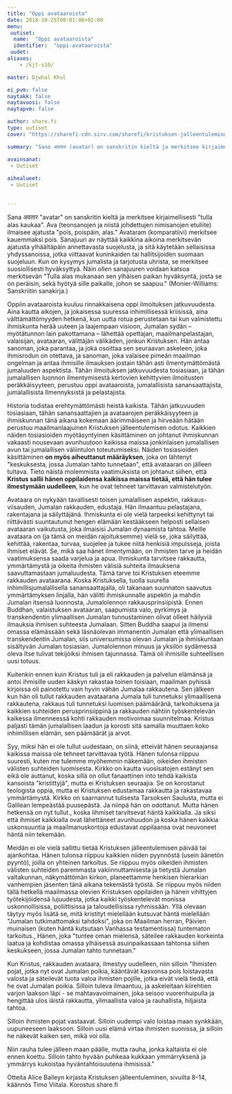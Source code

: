 ```yaml
---
title: "Oppi avataaroista"
date: 2018-10-25T00:01:06+02:00
menu:
 uutiset:
  name:  "Oppi avataaroista"
  identifier:  "oppi-avataaroista"
 uudet:
aliases:
    - /kjt-s10/

master: Djwhal Khul

ei_pvm: false
naytakk: false
naytavuosi: false
naytapvm: false

author: share.fi
type: uutiset
cover: "https://sharefi-cdn.sirv.com/sharefi/kristuksen-jalleentuleminen-kansikuva.jpg?cx=50&cw=280&cy=90&ch=190"

summary: "Sana अवतार (avatar) on sanskritin kieltä ja merkitsee kirjaimellisesti tulla alas kaukaa. Oppiin avataaroista kuuluu rinnakkaisena oppi ilmoituksen jatkuvuudesta. Aina kautta aikojen, ja jokaisessa suuressa inhimillisessä kriisissä, aina välttämättömyyden hetkenä, kun uutta rotua perustetaan tai kun valmistettu ihmiskunta herää uuteen ja laajempaan visioon, Jumalan sydän – myötätunnon lain pakottamana – lähettää opettajan, maailmanpelastajan, valaisijan, avataaran, välittäjän välikäden, jonkun Kristuksen."

avainsanat:
 - Uutiset
 
aihealueet:
 - Uutiset
 

---
```

<p class="alustus">Sana अवतार "avatar" on sanskritin kieltä ja merkitsee kirjaimellisesti "tulla alas kaukaa". Ava (teonsanojen ja niistä johdettujen nimisanojen etuliite) ilmaisee ajatusta "pois, poispäin, alas." Avataram (komparatiivi) merkitsee kauemmaksi pois. Sanajuuri av näyttää kaikkina aikoina merkitsevän ajatusta ylhäältäpäin annettavasta suojelusta, ja sitä käytetään sellaisissa yhdyssanoissa, jotka viittaavat kuninkaiden tai hallitsijoiden suomaan suojeluun. Kun on kysymys jumalista ja tarjotusta uhrista, se merkitsee suosiollisesti hyväksyttyä. Näin ollen sanajuuren voidaan katsoa merkitsevän "Tulla alas mukanaan sen ylhäisen paikan hyväksyntä, josta se on peräisin, sekä hyötyä sille paikalle, johon se saapuu." (Monier-Williams: Sanskriitin sanakirja.)</p>

<p>Oppiin avataaroista kuuluu rinnakkaisena oppi ilmoituksen jatkuvuudesta. Aina kautta aikojen, ja jokaisessa suuressa inhimillisessä kriisissä, aina välttämättömyyden hetkenä, kun uutta rotua perustetaan tai kun valmistettu ihmiskunta herää uuteen ja laajempaan visioon, Jumalan sydän – myötätunnon lain pakottamana – lähettää opettajan, maailmanpelastajan, valaisijan, avataaran, välittäjän välikäden, jonkun Kristuksen. Hän antaa sanoman, joka parantaa, ja joka osoittaa sen seuraavan askeleen, joka ihmisrodun on otettava, ja sanoman, joka valaisee pimeän maailman ongelman ja antaa ihmisille ilmauksen jostain tähän asti ilmentymättömästä jumaluuden aspektista. Tähän ilmoituksen jatkuvuudesta tosiasiaan, ja tähän jumalallisen luonnon ilmentymisestä kertovien kehittyvien ilmoitusten peräkkäisyyteen, perustuu oppi avataaroista, jumalallisista sanansaattajista, jumalallisista Ilmennyksistä ja pelastajista.</p>
<p>Historia todistaa erehtymättömästi heistä kaikista. Tähän jatkuvuuden tosiasiaan, tähän sanansaattajien ja avataarojen peräkkäisyyteen ja ihmiskunnan tänä aikana kokemaan äärimmäiseen ja hirveään hätään perustuu maailmanlaajuinen Kristuksen jälleentulemisen odotus. Kaikkien näiden tosiasioiden myötäsyntyinen käsittäminen on johtanut ihmiskunnan vakaasti nousevaan avunhuutoon kaikissa maissa jonkinlaisen jumalallisen avun tai jumalallisen väliintulon toteutumiseksi. Näiden tosiasioiden käsittäminen <b>on myös aiheuttanut määräyksen</b>, joka on lähtenyt "keskuksesta, jossa Jumalan tahto tunnetaan", että avataaran on jälleen tultava. Tieto näistä molemmista vaatimuksista on johtanut siihen, että <b>Kristus sallii hänen oppilaidensa kaikissa maissa tietää, että hän tulee ilmestymään uudelleen</b>, kun he ovat tehneet tarvittavan valmistelutyön.</p>
<p>Avataara on nykyään tavallisesti toisen jumalallisen aspektin, rakkaus-viisauden, Jumalan rakkauden, edustaja. Hän ilmaantuu pelastajana, rakentajana ja säilyttäjänä. Ihmiskunta ei ole vielä tarpeeksi kehittynyt tai riittävästi suuntautunut hengen elämään kestääkseen helposti sellaisen avataaran vaikutusta, joka ilmaisisi Jumalan dynaamista tahtoa. Meille avataara on (ja tämä on meidän rajoituksemme) vielä se, joka säilyttää, kehittää, rakentaa, turvaa, suojelee ja tukee niitä henkisiä impulsseja, joista ihmiset elävät. Se, mikä saa hänet ilmentymään, on ihmisten tarve ja heidän vaatimuksensa saada varjelua ja apua. Ihmiskunta tarvitsee rakkautta, ymmärtämystä ja oikeita ihmisten välisiä suhteita ilmauksena saavuttamastaan jumaluudesta. Tämä tarve toi Kristuksen eteemme rakkauden avataarana. Koska Kristuksella, tuolla suurella inhimillisjumalallisella sanansaattajalla, oli takanaan suunnaton saavutus ymmärtämyksen linjalla, hän välitti ihmiskunnalle aspektin ja mahdin Jumalan itsensä luonnosta, Jumalolennon rakkausprinsiipistä. Ennen Buddhan, valaistuksen avataaran, saapumista valo, pyrkimys ja transkendentin ylimaallisen Jumalan tunnustaminen olivat olleet häilyviä ilmauksia ihmisen suhteesta Jumalaan. Sitten Buddha saapui ja ilmensi omassa elämässään sekä läsnäolevan immanentin Jumalan että ylimaallisen transkendentin Jumalan, siis universumissa olevan Jumalan ja ihmiskuntaan sisältyvän Jumalan tosiasian. Jumalolennon minuus ja yksilön sydämessä oleva Itse tulivat tekijöiksi ihmisen tajunnassa. Tämä oli ihmisille suhteellisen uusi totuus.</p>

<p>Kuitenkin ennen kuin Kristus tuli ja eli rakkauden ja palvelun elämänsä ja antoi ihmisille uuden käskyn rakastaa toinen toisiaan, maailman pyhissä kirjoissa oli painotettu vain hyvin vähän Jumalaa rakkautena. Sen jälkeen kun hän oli tullut rakkauden avataarana Jumala tuli tunnetuksi ylimaallisena rakkautena, rakkaus tuli tunnetuksi luomisen päämääränä, tarkoituksena ja kaikkien suhteiden perusprinsiippinä ja rakkauden nähtiin työskentelevän kaikessa ilmenneessä kohti rakkauden motivoimaa suunnitelmaa. Kristus paljasti tämän jumalallisen laadun ja korosti sitä samalla muuttaen koko inhimillisen elämän, sen päämäärät ja arvot.</p>

<p>Syy, miksi hän ei ole tullut uudestaan, on siinä, etteivät hänen seuraajansa kaikissa maissa ole tehneet tarvittavaa työtä. Hänen tulonsa riippuu suuresti, kuten me tulemme myöhemmin näkemään, oikeiden ihmisten välisten suhteiden luomisesta. Kirkko on kautta vuosisatojen estänyt sen eikä ole auttanut, koska sillä on ollut fanaattinen into tehdä kaikista kansoista "kristittyjä", mutta ei Kristuksen seuraajia. Se on korostanut teologista oppia, mutta ei Kristuksen edustamaa rakkautta ja rakastavaa ymmärtämystä. Kirkko on saarnannut tulisesta Tarsoksen Saulusta, mutta ei Galilean lempeästää puusepästä. Ja niinpä hän on odottanut. Mutta hänen hetkensä on nyt tullut., koska Iihmiset tarvitsevat häntä kaikkialla. Ja siksi että ihmiset kaikkialla ovat lähettäneet avunhuudon ja koska hänen kaikkia uskonsuuntia ja maailmanuskontoja edustavat oppilaansa ovat neuvoneet häntä niin tekemään.</p>

<p>Meidän ei ole vielä sallittu tietää Kristuksen jälleentulemisen päivää tai ajankohtaa. Hänen tulonsa riippuu kaikkien niiden pyynnöstä (usein äänetön pyyntö), joilla on yhteinen tarkoitus. Se riippuu myös oikeiden ihmisten välisten suhteiden paremmasta vakiinnuttamisesta ja tietystä Jumalan valtakunnan, näkymättömän kirkon, planeettamme henkisen hierarkian vanhempien jäsenten tänä aikana tekemästä työstä. Se riippuu myös niiden tällä hetkellä maailmassa olevien Kristuksen oppilaiden ja hänen vihittyjen työtekijöidensä lujuudesta, jotka kaikki työskentelevät monissa uskonnollisissa, poliittisissa ja taloudellisissa ryhmissään. Yllä olevaan täytyy myös lisätä se, mitä kristityt mielellään kutsuvat häntä mielellään "Jumalan tutkimattomaksi tahdoksi", joka on Maailman herran, Päivien muinaisen (kuten häntä kutsutaan Vanhassa testamentissa) tuntematon tarkoitus., Hänen, joka "tuntee oman mielensä, säteilee rakkauden korkeinta laatua ja kohdistaa omassa ylhäisessä asuinpaikassaan tahtonsa siihen keskukseen, jossa Jumalan tahto tunnetaan."</p>
<div class="nosto">
<p>Kun Kristus, rakkauden avataara, ilmestyy uudelleen, niin silloin "Ihmisten pojat, jotka nyt ovat Jumalan poikia, kääntävät kasvonsa pois loistavasta valosta ja säteilevät tuota valoa ihmisten pojille, jotka eivät vielä tiedä, että he ovat Jumalan poikia. Silloin tuleva ilmaantuu, ja askeleitaan kiirehtien varjon laakson läpi - se mahtavavoimainen, joka seisoo vuorenhuipulla ja hengittää ulos iäistä rakkautta, ylimaallista valoa ja rauhallista, hiljaista tahtoa.</p>

<p>Silloin ihmisten pojat vastaavat. Silloin uudempi valo loistaa maan synkkään, uupuneeseen laaksoon. Silloin uusi elämä virtaa ihmisten suonissa, ja silloin he näkevät kaiken sen, mikä voi olla.</p>

<p>Niin rauha tulee jälleen maan päälle, mutta rauha, jonka kaltaista ei ole ennen koettu. Silloin tahto hyvään puhkeaa kukkaan ymmärryksenä ja ymmärrys kukoistaa hyväntahtoisuutena ihmisissä."</p>
</div>
<p>Otteita Alice Baileyn kirjasta Kristuksen jälleentuleminen, sivuilta 8–14, käännös Timo Viitala. Korostus share.fi</p>